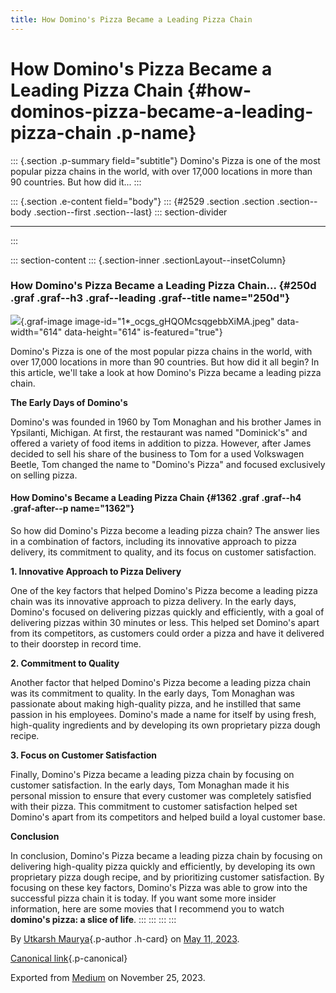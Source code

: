 ```yaml
---
title: How Domino's Pizza Became a Leading Pizza Chain
---
```


<div>

# How Domino's Pizza Became a Leading Pizza Chain {#how-dominos-pizza-became-a-leading-pizza-chain .p-name}

</div>

::: {.section .p-summary field="subtitle"}
Domino's Pizza is one of the most popular pizza chains in the world,
with over 17,000 locations in more than 90 countries. But how did it...
:::

::: {.section .e-content field="body"}
::: {#2529 .section .section .section--body .section--first .section--last}
::: section-divider

------------------------------------------------------------------------
:::

::: section-content
::: {.section-inner .sectionLayout--insetColumn}
### How Domino's Pizza Became a Leading Pizza Chain... {#250d .graf .graf--h3 .graf--leading .graf--title name="250d"}

![](https://cdn-images-1.medium.com/max/800/1*_ocgs_gHQOMcsqgebbXiMA.jpeg){.graf-image
image-id="1*_ocgs_gHQOMcsqgebbXiMA.jpeg" data-width="614"
data-height="614" is-featured="true"}

Domino's Pizza is one of the most popular pizza chains in the world,
with over 17,000 locations in more than 90 countries. But how did it all
begin? In this article, we'll take a look at how Domino's Pizza became a
leading pizza chain.

**The Early Days of Domino's**

Domino's was founded in 1960 by Tom Monaghan and his brother James in
Ypsilanti, Michigan. At first, the restaurant was named "Dominick's" and
offered a variety of food items in addition to pizza. However, after
James decided to sell his share of the business to Tom for a used
Volkswagen Beetle, Tom changed the name to "Domino's Pizza" and focused
exclusively on selling pizza.

#### How Domino's Became a Leading Pizza Chain {#1362 .graf .graf--h4 .graf-after--p name="1362"}

So how did Domino's Pizza become a leading pizza chain? The answer lies
in a combination of factors, including its innovative approach to pizza
delivery, its commitment to quality, and its focus on customer
satisfaction.

**1. Innovative Approach to Pizza Delivery**

One of the key factors that helped Domino's Pizza become a leading pizza
chain was its innovative approach to pizza delivery. In the early days,
Domino's focused on delivering pizzas quickly and efficiently, with a
goal of delivering pizzas within 30 minutes or less. This helped set
Domino's apart from its competitors, as customers could order a pizza
and have it delivered to their doorstep in record time.

**2. Commitment to Quality**

Another factor that helped Domino's Pizza become a leading pizza chain
was its commitment to quality. In the early days, Tom Monaghan was
passionate about making high-quality pizza, and he instilled that same
passion in his employees. Domino's made a name for itself by using
fresh, high-quality ingredients and by developing its own proprietary
pizza dough recipe.

**3. Focus on Customer Satisfaction**

Finally, Domino's Pizza became a leading pizza chain by focusing on
customer satisfaction. In the early days, Tom Monaghan made it his
personal mission to ensure that every customer was completely satisfied
with their pizza. This commitment to customer satisfaction helped set
Domino's apart from its competitors and helped build a loyal customer
base.

**Conclusion**

In conclusion, Domino's Pizza became a leading pizza chain by focusing
on delivering high-quality pizza quickly and efficiently, by developing
its own proprietary pizza dough recipe, and by prioritizing customer
satisfaction. By focusing on these key factors, Domino's Pizza was able
to grow into the successful pizza chain it is today. If you want some
more insider information, here are some movies that I recommend you to
watch **domino's pizza: a slice of life**.
:::
:::
:::
:::

By [Utkarsh Maurya](https://medium.com/@sankalp.1519){.p-author .h-card}
on [May 11, 2023](https://medium.com/p/9c052ed009b6).

[Canonical
link](https://medium.com/@sankalp.1519/how-dominos-pizza-became-a-leading-pizza-chain-9c052ed009b6){.p-canonical}

Exported from [Medium](https://medium.com) on November 25, 2023.
